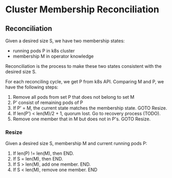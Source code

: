 # Cluster Membership Reconciliation

## Reconciliation

Given a desired size S, we have two membership states:
- running pods P in k8s cluster
- membership M in operator knowledge

Reconciliation is the process to make these two states consistent with the desired size S.

For each reconciling cycle, we get P from k8s API. Comparing M and P, we have the following steps:

1. Remove all pods from set P that does not belong to set M
2. P’ consist of remaining pods of P
3. If P’ = M, the current state matches the membership state. GOTO Resize.
4. If len(P’) < len(M)/2 + 1, quorum lost. Go to recovery process (TODO).
5. Remove one member that in M but does not in P's. GOTO Resize.

### Resize

Given a desired size S, membership M and current running pods P:

1. If len(P) != len(M), then END.
2. If S = len(M), then END.
3. If S > len(M), add one member. END.
4. If S < len(M), remove one member. END
